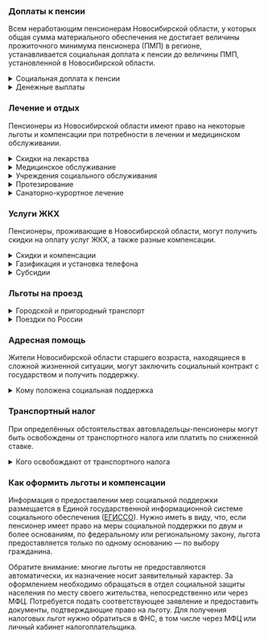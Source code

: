 ﻿### Доплаты к пенсии
Всем неработающим пенсионерам Новосибирской области, у которых общая сумма материального обеспечения не достигает величины прожиточного минимума пенсионера (ПМП) в регионе, устанавливается социальная доплата к пенсии до величины ПМП, установленной в Новосибирской области.

<details>
<summary>Социальная доплата к пенсии</summary>
Социальная доплата к пенсии до величины регионального прожиточного минимума пенсионера назначается автоматически, по данным выплатного дела о размере пенсии.
</details>
<details>
<summary>Денежные выплаты</summary>
Если пенсионер относится к льготной категории, ему полагается ежемесячная денежная выплата (ЕДВ), которую регулярно индексируют.

В [Новосибирской](https://docs.cntd.ru/document/5417477) области к таким категориям относятся ветераны труда, труженики тыла, реабилитированные и пострадавшие от репрессий. 

Новосибирским малообеспеченным ветеранам труда, труженикам тыла и жертвам политических репрессий полагается ежегодно единовременная выплата. Её выплачивают пенсионерам, среднедушевой доход семьи которых не превышает полтора прожиточных минимума.

Новосибирские пенсионеры, потерявшие родителей во время ВОВ, имеют право на ежемесячную выплату независимо от получения иных ЕДВ, установленных областным законодательством.
</details>

### Лечение и отдых
Пенсионеры из Новосибирской области имеют право на некоторые льготы и компенсации при потребности в лечении и медицинском обслуживании.
<details>
<summary>Скидки на лекарства</summary>
[Новосибирские](https://docs.cntd.ru/document/5417477) труженики тыла и пенсионеры, являющиеся жертвами политических репрессий, могут приобрести лекарственные препараты по рецептам врача за 50% стоимости. Льгота предоставляется только в случае, если пенсионер не отказался от неё в пользу денежной компенсации.
</details>
<details>
<summary>Медицинское обслуживание</summary>
Новосибирские ветераны труда и труженики тыла сохраняют обслуживание в поликлиниках и других медицинских учреждениях, к которым были прикреплены в период работы до выхода на пенсию. Оказание медицинской помощи вне очереди получают реабилитированные и пострадавшие от репрессий пенсионеры, труженики тыла, а также пенсионеры, потерявшие родителей в годы ВОВ, ветераны труда и блокадники.
</details>
<details>
<summary> Учреждения социального обслуживания </summary>
Внеочередной приём в дома-интернаты для престарелых и инвалидов, учреждения социального обслуживания предоставляется реабилитированным и пострадавшим от репрессий пенсионерам, труженикам тыла, а также потерявшим родителей в годы ВОВ.
</details>
<details>
<summary>Протезирование</summary>
Бесплатное изготовление и ремонт зубных протезов полагается [новосибирским](https://docs.cntd.ru/document/5417477) ветеранам труда, труженикам тыла и реабилитированным пенсионерам. Льгота не распространяется на протезы с опорой на дентальные препараты или изготовленные из драгметаллов и иных дорогостоящих материалов. Реабилитированные граждане и труженики тыла также бесплатно обеспечиваются иными протезно-ортопедическими изделиями.
</details>
<details>
<summary>Санаторно-курортное лечение</summary>
В [Новосибирской](https://docs.cntd.ru/document/465702367) области малообеспеченным пенсионерам, а также ветеранам труда или войны выделяется бесплатная путёвка на санаторно-курортное лечение.
</details>

### Услуги ЖКХ
Пенсионеры, проживающие в Новосибирской области, могут получить скидки на оплату услуг ЖКХ, а также разные компенсации. 
<details>
<summary>Скидки и компенсации</summary>
Ветеранам труда, реабилитированным и пострадавшим от репрессий пенсионерам выплачивается компенсация в размере 50% на оплату жилого помещения и коммунальные услуги. Компенсация предоставляется в пределах утверждённых региональных нормативов потребления.

Ежемесячная денежная выплат за ЖКУ предоставляется с учётом нетрудоспособных членов семьи ветерана, находящихся у него на иждивении. Льготу получают также члены семьи реабилитированного, которые проживают вместе с ним.

Одинокие неработающие пенсионеры по достижении 70 лет освобождаются от взносов на капремонт на 50%, а с 80-летнего возраста — полностью. Льгота распространяется также на граждан указанного возраста, семья которых состоит из неработающих граждан пенсионного возраста (мужчины — старше 60 лет, женщины — 55) и (или) инвалидов I и II групп.
</details>
<details>
<summary>Газификация и установка телефона</summary>
В Новосибирской области пенсионеры могут оформить льготный кредит на [газификацию](https://www.lawmix.ru/zakonodatelstvo/2193762) жилья в банке, определённом областным правительством.

Реабилитированные и пострадавшие от репрессий имеют право на первоочередную установку телефона.
</details>
<details>
<summary>Субсидии</summary>
Новосибирские пенсионеры с доходом, не превышающим два прожиточных минимума, могут получить субсидию на оплату услуг ЖКХ при тратах на «коммуналку» более 16% совокупного дохода семьи. Если доход выше, субсидия полагается при расходах более 22%.
</details>

### Льготы на проезд
<details>
<summary>Городской и пригородный транспорт</summary>
В Новосибирской области пенсионеры для льготного проезда на городском пассажирском электрическом и автомобильном (кроме такси), автомобильном межмуниципальном и водном пригородном транспорте приобретают специальный месячный проездной билет по территории области. Реабилитированные и пострадавшие от репрессий имеют право бесплатного проезда на электричках, если они не отказались от этой льготы в пользу денежной компенсации.
</details>
<details>
<summary>Поездки по России</summary>
[Новосибирским](https://docs.cntd.ru/document/5417477) реабилитированным пенсионерам один раз в год компенсируют стоимость поездки по территории России туда и обратно железнодорожным транспортом. При путешествии водным, воздушным или автомобильным транспортом вернут 50% затрат.
</details>


### Адресная помощь
Жители Новосибирской области старшего возраста, находящиеся в сложной жизненной ситуации, могут заключить социальный контракт с государством и получить поддержку.
<details>
<summary>Кому положена социальная поддержка</summary>
Пенсионерам, оказавшимся в трудной жизненной ситуации по не зависящим от них причинам или в связи со стихийным бедствием, экстремальной ситуацией, оказывается адресная помощь. Она предоставляется путём выплаты пособий либо в натуральной форме (обеспечение одеждой, обувью, лекарствами, организация лечения и ухода, проведение ремонта жилья или установка приборов учёта и пр.). С нуждающимися пенсионерами может быть заключён социальный контракт.
</details>

### Транспортный налог
При определённых обстоятельствах автовладельцы-пенсионеры могут быть освобождены от транспортного налога или платить по сниженной ставке. 
<details>
<summary>Кого освобождают от транспортного налога</summary>
В [Новосибирской](https://www.nalog.gov.ru/rn77/service/tax/d1097087/) области пенсионеры на 80% освобождаются от транспортного налога на легковой или грузовой автомобиль с мощностью двигателя до 150 л. с. (один по своему выбору), а также не уплачивают налог на мотоцикл (мотороллер) мощностью до 40 л. с. Если пенсионер является участником или инвалидом ВОВ, ветераном или инвалидом боевых действий, относится к гражданам, подвергшимся радиации, он полностью освобождается от сборов на транспортное средство указанной мощности.
</details>

### Как оформить льготы и компенсации 
Информация о предоставлении мер социальной поддержки размещается в Единой государственной информационной системе социального обеспечения ([ЕГИССО](http://egisso.ru/site/client/#/)). Нужно иметь в виду, что, если пенсионер имеет право на меры социальной поддержки по двум и более основаниям, по федеральному или региональному закону, льгота предоставляется только по одному основанию — по выбору гражданина.

Обратите внимание: многие льготы не предоставляются автоматически, их назначение носит заявительный характер. За оформлением необходимо обращаться в отдел социальной защиты населения по месту своего жительства, непосредственно или через МФЦ. Потребуется подать соответствующее заявление и предоставить документы, подтверждающие право на льготу. Для получения налоговых льгот нужно обратиться в ФНС, в том числе через МФЦ или личный кабинет налогоплательщика.













